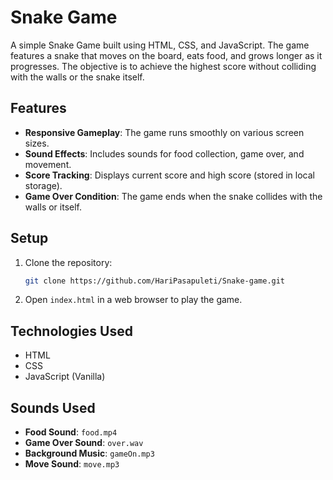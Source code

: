 # Snake Game

A simple Snake Game built using HTML, CSS, and JavaScript. The game features a snake that moves on the board, eats food, and grows longer as it progresses. The objective is to achieve the highest score without colliding with the walls or the snake itself.

## Features

- **Responsive Gameplay**: The game runs smoothly on various screen sizes.
- **Sound Effects**: Includes sounds for food collection, game over, and movement.
- **Score Tracking**: Displays current score and high score (stored in local storage).
- **Game Over Condition**: The game ends when the snake collides with the walls or itself.

## Setup

1. Clone the repository:
   ```bash
   git clone https://github.com/HariPasapuleti/Snake-game.git
   ```
2. Open `index.html` in a web browser to play the game.

## Technologies Used
- HTML
- CSS
- JavaScript (Vanilla)

## Sounds Used
- **Food Sound**: `food.mp4`
- **Game Over Sound**: `over.wav`
- **Background Music**: `gameOn.mp3`
- **Move Sound**: `move.mp3`
